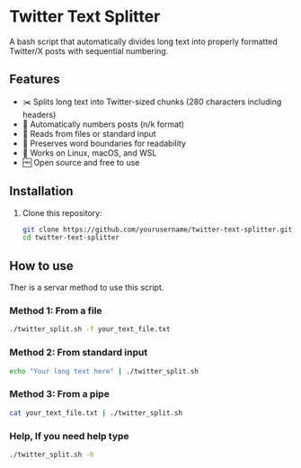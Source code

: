 # Twitter Text Splitter

A bash script that automatically divides long text into properly formatted Twitter/X posts with sequential numbering.

## Features

- ✂️ Splits long text into Twitter-sized chunks (280 characters including headers)
- 🔢 Automatically numbers posts (n/k format)
- 📁 Reads from files or standard input
- 🔄 Preserves word boundaries for readability
- 🐧 Works on Linux, macOS, and WSL
- 🆓 Open source and free to use

## Installation

1. Clone this repository:
   ```bash
   git clone https://github.com/yourusername/twitter-text-splitter.git
   cd twitter-text-splitter

## How to use

Ther is a servar method to use this script.

### Method 1: From a file
```bash
./twitter_split.sh -f your_text_file.txt
```

### Method 2: From standard input
```bash
echo "Your long text here" | ./twitter_split.sh
```

### Method 3: From a pipe
```bash
cat your_text_file.txt | ./twitter_split.sh
```

### Help, If you need help type
```bash
./twitter_split.sh -h
```

